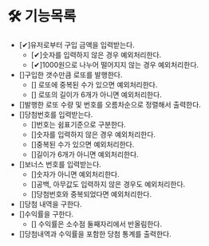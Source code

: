 # 🛠 기능목록

- [✔]유저로부터 구입 금액을 입력받는다.
  - [✔]숫자를 입력하지 않은 경우 예외처리한다.
  - [✔]1000원으로 나누어 떨어지지 않는 경우 예외처리한다.
- []구입한 갯수만큼 로또를 발행한다.
  - [] 로또에 중복된 수가 있으면 예외처리한다.
  - [] 로또의 길이가 6개가 아니면 예외처리한다.
- []발행한 로또 수량 및 번호를 오름차순으로 정렬해서 출력한다.
- []당첨번호를 입력받는다.
  - []번호는 쉼표기준으로 구분한다.
  - []숫자를 입력하지 않은 경우 예외처리한다.
  - []중복된 수가 있으면 예외처리한다.
  - []길이가 6개가 아니면 예외처리한다.
- []보너스 번호를 입력받는다.
  - []숫자가 아니면 예외처리한다.
  - []공백, 아무값도 입력하지 않은 경우도 예외처리한다.
  - []당첨번호와 중복되었다면 예외처리한다.
- []당첨 내역을 구한다.
- []수익률을 구한다.
  - [] 수익률은 소수점 둘째자리에서 반올림한다.
- []당첨내역과 수익률을 포함한 당첨 통계를 출력한다.
